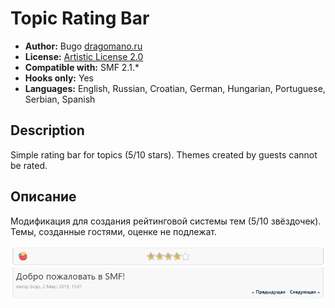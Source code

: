 # Topic Rating Bar
* **Author:** Bugo [dragomano.ru](https://dragomano.ru/mods/topic-rating-bar)
* **License:** [Artistic License 2.0](https://opensource.org/licenses/artistic-license-2.0)
* **Compatible with:** SMF 2.1.*
* **Hooks only:** Yes
* **Languages:** English, Russian, Croatian, German, Hungarian, Portuguese, Serbian, Spanish

## Description
Simple rating bar for topics (5/10 stars).
Themes created by guests cannot be rated.

## Описание
Модификация для создания рейтинговой системы тем (5/10 звёздочек).
Темы, созданные гостями, оценке не подлежат.

![Пример рейтинга](example.png)
